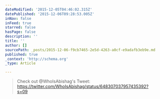 ```yaml
---
dateModified: '2015-12-05T04:46:02.315Z'
datePublished: '2015-12-06T09:28:53.005Z'
inNav: false
inFeed: true
starred: false
hasPage: false
description: ''
title: ''
author: []
sourcePath: _posts/2015-12-06-f9cb7465-2e5d-4263-a0cf-e9adafb3eb9e.md
published: true
_context: 'http://schema.org'
_type: Article

---
```

> Check out @WhoIsAbishag's Tweet: https://twitter.com/WhoIsAbishag/status/648307037957435392?s=09